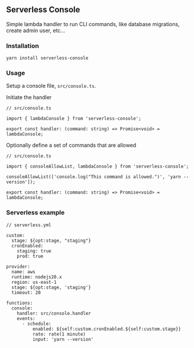 ## Serverless Console

Simple lambda handler to run CLI commands, like database migrations, create admin user, etc...

### Installation

`yarn install serverless-console`

### Usage

Setup a console file, `src/console.ts`.

Initiate the handler

```
// src/console.ts

import { lambdaConsole } from 'serverless-console';

export const handler: (command: string) => Promise<void> = lambdaConsole;
```

Optionally define a set of commands that are allowed

```
// src/console.ts

import { consoleAllowList, lambdaConsole } from 'serverless-console';

consoleAllowList(['console.log("This command is allowed.")', 'yarn --version']);

export const handler: (command: string) => Promise<void> = lambdaConsole;
```

### Serverless example

```
// serverless.yml

custom:
  stage: ${opt:stage, "staging"}
  cronEnabled:
    staging: true
    prod: true

provider:
  name: aws
  runtime: nodejs20.x
  region: us-east-1
  stage: ${opt:stage, 'staging'}
  timeout: 20
 
functions:
  console:
    handler: src/console.handler
    events:
      - schedule:
          enabled: ${self:custom.cronEnabled.${self:custom.stage}}
          rate: rate(1 minute)
          input: 'yarn --version'
```


